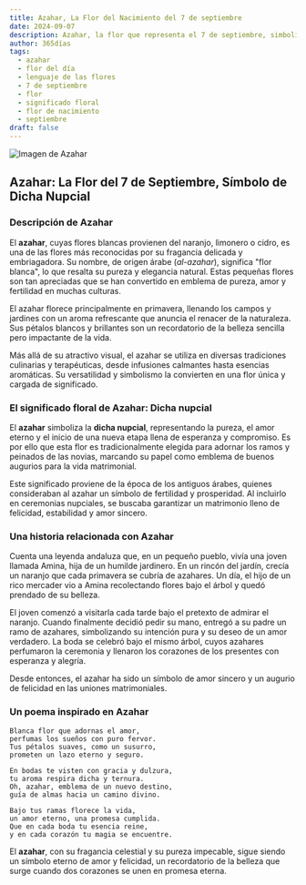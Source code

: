 ```yaml
---
title: Azahar, La Flor del Nacimiento del 7 de septiembre
date: 2024-09-07
description: Azahar, la flor que representa el 7 de septiembre, simboliza Dicha nupcial. Descubre su fascinante historia, significado en el lenguaje de las flores y una poesía que celebra su belleza.
author: 365días
tags:
  - azahar
  - flor del día
  - lenguaje de las flores
  - 7 de septiembre
  - flor
  - significado floral
  - flor de nacimiento
  - septiembre
draft: false
---
```



![Imagen de Azahar](https://cdn.pixabay.com/photo/2019/04/26/16/14/orange-flower-4157944_1280.jpg#center)


## Azahar: La Flor del 7 de Septiembre, Símbolo de Dicha Nupcial

### Descripción de Azahar

El **azahar**, cuyas flores blancas provienen del naranjo, limonero o cidro, es una de las flores más reconocidas por su fragancia delicada y embriagadora. Su nombre, de origen árabe (_al-azahar_), significa "flor blanca", lo que resalta su pureza y elegancia natural. Estas pequeñas flores son tan apreciadas que se han convertido en emblema de pureza, amor y fertilidad en muchas culturas.

El azahar florece principalmente en primavera, llenando los campos y jardines con un aroma refrescante que anuncia el renacer de la naturaleza. Sus pétalos blancos y brillantes son un recordatorio de la belleza sencilla pero impactante de la vida.

Más allá de su atractivo visual, el azahar se utiliza en diversas tradiciones culinarias y terapéuticas, desde infusiones calmantes hasta esencias aromáticas. Su versatilidad y simbolismo la convierten en una flor única y cargada de significado.

### El significado floral de Azahar: Dicha nupcial

El **azahar** simboliza la **dicha nupcial**, representando la pureza, el amor eterno y el inicio de una nueva etapa llena de esperanza y compromiso. Es por ello que esta flor es tradicionalmente elegida para adornar los ramos y peinados de las novias, marcando su papel como emblema de buenos augurios para la vida matrimonial.

Este significado proviene de la época de los antiguos árabes, quienes consideraban al azahar un símbolo de fertilidad y prosperidad. Al incluirlo en ceremonias nupciales, se buscaba garantizar un matrimonio lleno de felicidad, estabilidad y amor sincero.

### Una historia relacionada con Azahar

Cuenta una leyenda andaluza que, en un pequeño pueblo, vivía una joven llamada Amina, hija de un humilde jardinero. En un rincón del jardín, crecía un naranjo que cada primavera se cubría de azahares. Un día, el hijo de un rico mercader vio a Amina recolectando flores bajo el árbol y quedó prendado de su belleza.

El joven comenzó a visitarla cada tarde bajo el pretexto de admirar el naranjo. Cuando finalmente decidió pedir su mano, entregó a su padre un ramo de azahares, simbolizando su intención pura y su deseo de un amor verdadero. La boda se celebró bajo el mismo árbol, cuyos azahares perfumaron la ceremonia y llenaron los corazones de los presentes con esperanza y alegría.

Desde entonces, el azahar ha sido un símbolo de amor sincero y un augurio de felicidad en las uniones matrimoniales.

### Un poema inspirado en Azahar

```
Blanca flor que adornas el amor,  
perfumas los sueños con puro fervor.  
Tus pétalos suaves, como un susurro,  
prometen un lazo eterno y seguro.

En bodas te visten con gracia y dulzura,  
tu aroma respira dicha y ternura.  
Oh, azahar, emblema de un nuevo destino,  
guía de almas hacia un camino divino.

Bajo tus ramas florece la vida,  
un amor eterno, una promesa cumplida.  
Que en cada boda tu esencia reine,  
y en cada corazón tu magia se encuentre.
```

El **azahar**, con su fragancia celestial y su pureza impecable, sigue siendo un símbolo eterno de amor y felicidad, un recordatorio de la belleza que surge cuando dos corazones se unen en promesa eterna.